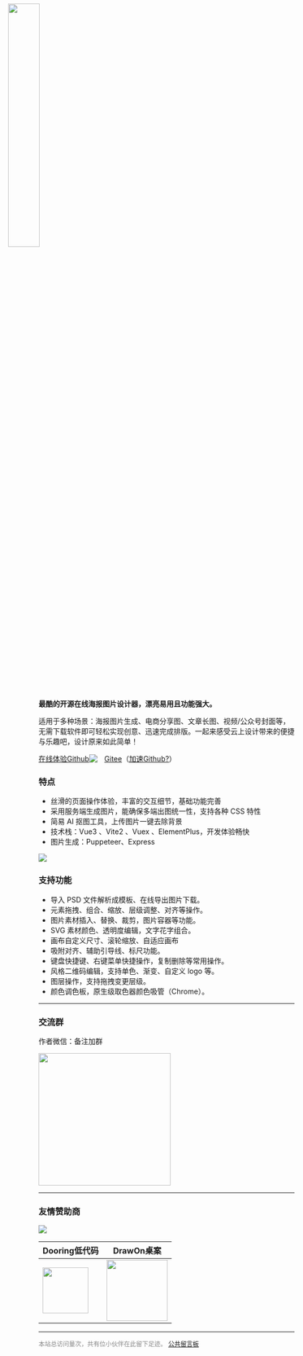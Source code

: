 <img src="../images/logo.png" style="width: 35%;margin: 0 0 -57px -60px;transform: translateY(-43px);" >

**最酷的开源在线海报图片设计器，漂亮易用且功能强大。**

适用于多种场景：海报图片生成、电商分享图、文章长图、视频/公众号封面等，无需下载软件即可轻松实现创意、迅速完成排版。一起来感受云上设计带来的便捷与乐趣吧，设计原来如此简单！

<div style="display: flex;align-items: center;">
  <a class="v-button" target="_blank" href="https://design.palxp.cn/">在线体验</a> <a class="v-button-plain" href="https://github.com/palxiao/PalxpDesign">Github</a> <img style="display: inline-block;margin-right: 1em;" src="https://img.shields.io/github/stars/palxiao/poster-design?style=social" /> <a href="https://gitee.com/palxiao95/poster-design">Gitee</a>（<a href="https://xp.palxp.cn/#/articles/1698832088703">加速Github?</a>）
</div>

### 特点

- 丝滑的页面操作体验，丰富的交互细节，基础功能完善
- 采用服务端生成图片，能确保多端出图统一性，支持各种 CSS 特性
- 简易 AI 抠图工具，上传图片一键去除背景
- 技术栈：Vue3 、Vite2 、Vuex 、ElementPlus，开发体验畅快
- 图片生成：Puppeteer、Express

![](../images/2023-11-20-1700443765831.png)

### 支持功能

- 导入 PSD 文件解析成模板、在线导出图片下载。
- 元素拖拽、组合、缩放、层级调整、对齐等操作。
- 图片素材插入、替换、裁剪，图片容器等功能。
- SVG 素材颜色、透明度编辑，文字花字组合。
- 画布自定义尺寸、滚轮缩放、自适应画布
- 吸附对齐、辅助引导线、标尺功能。
- 键盘快捷键、右键菜单快捷操作，复制删除等常用操作。
- 风格二维码编辑，支持单色、渐变、自定义 logo 等。
- 图层操作，支持拖拽变更层级。
- 颜色调色板，原生级取色器颜色吸管（Chrome）。

-----

### 交流群

作者微信：备注加群

<img style="width: 260px;max-width: 100%;" src="../images/2024-3-1-1709306328344.png" />

-----

### 友情赞助商

<a style="text-decoration:none;" href="https://dooring.vip"><img style="display: inline-block;" src="../images/2024-3-3-1709450701432.png" /></a>

| Dooring低代码 | DrawOn桌案 |
| --- | --- |
| <a href="https://dooring.vip/"> <img style="height: 90px" src="https://github.com/palxiao/poster-design/assets/21021314/2240801f-8484-4fd2-8505-8205daa6d53c" /></a> | <a href="https://www.drawon.cn?useSource=hb1"> <img style="height: 120px" src="https://github.com/palxiao/poster-design/assets/21021314/258bb6ec-4e1e-4c86-b45c-22946213f209" /></a> |

-----

<div style="font-size:12px;color:#888888"><span id="busuanzi_container_site_pv">本站总访问量<span id="busuanzi_value_site_pv"></span>次</span>，<span id="busuanzi_container_site_pv">共有<span id="busuanzi_value_site_uv"></span>位小伙伴在此留下足迹。</span> <a href="https://support.qq.com/product/496599">公共留言板</a></div>
